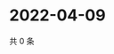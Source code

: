 # 2022-04-09

共 0 条

<!-- BEGIN WEIBO -->
<!-- 最后更新时间 Sat Apr 09 2022 07:15:23 GMT+0800 (China Standard Time) -->

<!-- END WEIBO -->
